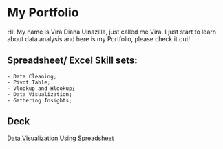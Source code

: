 # My Portfolio
  Hi! My name is Vira Diana Ulnazilla, just called me Vira. I just start to learn about data analysis and here is my Portfolio, please check it out!

## Spreadsheet/ Excel Skill sets:
    - Data Cleaning;
    - Pivot Table;
    - Vlookup and Hlookup;
    - Data Visualization;
    - Gathering Insights;

## Deck
[Data Visualization Using Spreadsheet](https://docs.google.com/spreadsheets/d/1GnSPqkoZpMjLUsnxYFwZT9z_UnN1PjrB/edit?usp=drive_link&ouid=108223100716859257638&rtpof=true&sd=true)

